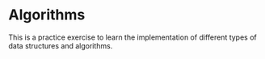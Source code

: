 # Algorithms

This is a practice exercise to learn the implementation of different types of data structures and algorithms.

